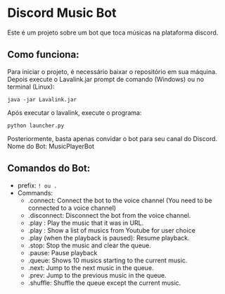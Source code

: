 # Discord Music Bot
Este é um projeto sobre um bot que toca músicas na plataforma discord.

## Como funciona:
Para iniciar o projeto, é necessário baixar o repositório em sua máquina. Depois execute o Lavalink.jar prompt de comando (Windows) ou no terminal (Linux):

```java -jar Lavalink.jar```

Após executar o lavalink, execute o programa:

```python launcher.py```

Posteriormente, basta apenas convidar o bot para seu canal do Discord.
Nome do Bot: MusicPlayerBot

## Comandos do Bot:

* prefix: ``` ! ou . ```
* Commands:
  * .connect: Connect the bot to the voice channel (You need to be connected to a voice channel)
  * .disconnect: Disconnect the bot from the voice channel.
  * .play <url>: Play the music that it was in URL.
  * .play <suggested-name-music>: Show a list of musics from Youtube for user choice
  * .play (when the playback is paused): Resume playback.
  * .stop: Stop the music and clear the queue.
  * .pause: Pause playback
  * .queue: Shows 10 musics starting to the current music.
  * .next: Jump to the next music in the queue.
  * .prev: Jump to the previous music in the queue.
  * .shuffle: Shuffle the queue except the current music.
  
